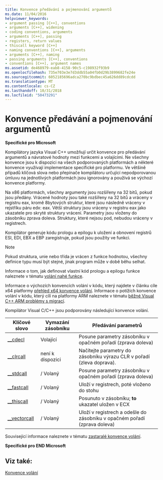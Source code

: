```yaml
---
title: Konvence předávání a pojmenování argumentů
ms.date: 11/04/2016
helpviewer_keywords:
- argument passing [C++], conventions
- arguments [C++], widening
- coding conventions, arguments
- arguments [C++], passing
- registers, return values
- thiscall keyword [C++]
- naming conventions [C++], arguments
- arguments [C++], naming
- passing arguments [C++], conventions
- conventions [C++], argument names
ms.assetid: de468979-eab8-4158-90c5-c198932f93b9
ms.openlocfilehash: 735e703e3e7d3ddb55a04fb0d29b3899682fe24e
ms.sourcegitcommit: 6052185696adca270bc9bdbec45a626dd89cdcdd
ms.translationtype: MT
ms.contentlocale: cs-CZ
ms.lasthandoff: 10/31/2018
ms.locfileid: "50473291"
---
```

# <a name="argument-passing-and-naming-conventions"></a>Konvence předávání a pojmenování argumentů

**Specifické pro Microsoft**

Kompilátory jazyka Visual C++ umožňují určit konvence pro předávání argumentů a návratové hodnoty mezi funkcemi a volajícími. Ne všechny konvence jsou k dispozici na všech podporovaných platformách a některé konvence využívají implementace specifické pro platformu. Ve většině případů klíčová slova nebo přepínače kompilátoru určující nepodporovanou úmluvu na jednotlivých platformách jsou ignorovány a používá se výchozí konvence platformy.

Na x86 platformách, všechny argumenty jsou rozšířeny na 32 bitů, pokud jsou předány. Vrácené hodnoty jsou také rozšířeny na 32 bitů a vráceny v registru eax, kromě 8bytových struktur, které jsou následně vráceny v rejstříku páru edx: eax. Větší struktury jsou vráceny v registru eax jako ukazatele pro skryté struktury vrácení. Parametry jsou vloženy do zásobníku zprava doleva. Struktury, které nejsou pod, nebudou vráceny v registrech.

Kompilátor generuje kódu prologu a epilogu k uložení a obnovení registrů ESI, EDI, EBX a EBP zaregistruje, pokud jsou použity ve funkci.

> [!NOTE]
>  Pokud struktura, unie nebo třída je vrácen z funkce hodnotou, všechny definice typu musí být stejné, jinak program může v době běhu selhat.

Informace o tom, jak definovat vlastní kód prologu a epilogu funkce naleznete v tématu [volání nahé funkce](../cpp/naked-function-calls.md).

Informace o výchozích konvencích volání v kódu, který najdete v článku cíle x64 platformy [přehled x64 konvence volání](../build/overview-of-x64-calling-conventions.md). Informace o potížích konvence volání v kódu, který cílí na platformy ARM naleznete v tématu [běžné Visual C++ ARM problémy s migrací](../build/common-visual-cpp-arm-migration-issues.md).

Kompilátor Visual C/C++ jsou podporovány následující konvence volání.

|Klíčové slovo|Vymazání zásobníku|Předávání parametrů|
|-------------|-------------------|-----------------------|
|[__cdecl](../cpp/cdecl.md)|Volající|Posune parametry zásobníku v opačném pořadí (zprava doleva)|
|[__clrcall](../cpp/clrcall.md)|není k dispozici|Načítejte parametry do zásobníku výrazu CLR v pořadí (zleva doprava).|
|[__stdcall](../cpp/stdcall.md)|/ Volaný|Posune parametry zásobníku v opačném pořadí (zprava doleva)|
|[__fastcall](../cpp/fastcall.md)|/ Volaný|Uloží v registrech, poté vloženo do stohu|
|[__thiscall](../cpp/thiscall.md)|/ Volaný|Posunuto v zásobníku; **to** ukazatel uložen v ECX|
|[__vectorcall](../cpp/vectorcall.md)|/ Volaný|Uloží v registrech a odešle do zásobníku v opačném pořadí (zprava doleva)|

Související informace naleznete v tématu [zastaralé konvence volání](../cpp/obsolete-calling-conventions.md).

**Specifické pro END Microsoft**

## <a name="see-also"></a>Viz také:

[Konvence volání](../cpp/calling-conventions.md)